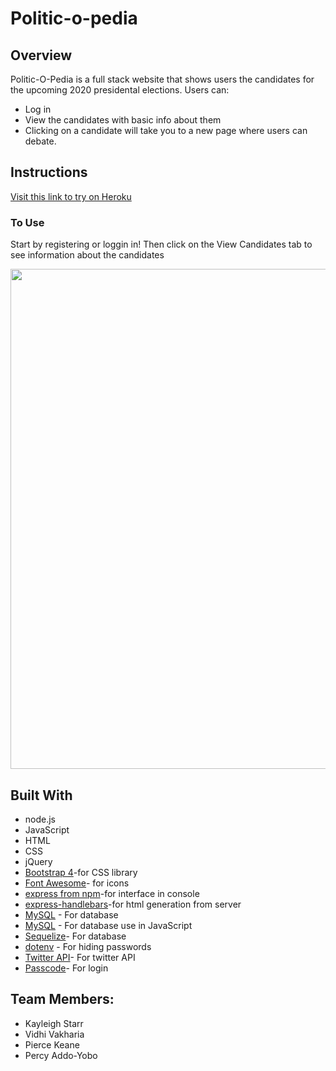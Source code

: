 # Politic-o-pedia


## Overview
Politic-O-Pedia is a full stack website that shows users the candidates for the upcoming 2020 presidental elections. Users can:
* Log in
* View the candidates with basic info about them
* Clicking on a candidate will take you to a new page where users can debate.

## Instructions
[Visit this link to try on Heroku](https://salty-harbor-18357.herokuapp.com/)
<br>

### To Use
Start by registering or loggin in! Then click on the View Candidates tab to see information about the candidates

<img src="./public/assets/img/example.gif" width="800">
 
## Built With
* node.js
* JavaScript
* HTML
* CSS
* jQuery
* [Bootstrap 4](https://getbootstrap.com/)-for CSS library
* [Font Awesome](https://fontawesome.com/?from=io)- for icons
* [express from npm](https://www.npmjs.com/package/express)-for interface in console
* [express-handlebars](https://www.npmjs.com/package/express-handlebars)-for html generation from server
* [MySQL](https://www.mysql.com/) - For database
* [MySQL](https://www.npmjs.com/package/mysql) - For database use in JavaScript
* [Sequelize](https://www.npmjs.com/package/sequelize)- For database
* [dotenv](https://www.npmjs.com/package/dotenv) - For hiding passwords
* [Twitter API](https://developer.twitter.com/en/docs.html)- For twitter API
* [Passcode](https://www.npmjs.com/package/passcode)- For login

## Team Members:
* Kayleigh Starr
* Vidhi Vakharia
* Pierce Keane
* Percy Addo-Yobo
